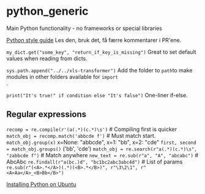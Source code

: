 # python_generic
Main Python functionality - no frameworks or special libraries


[Python style guide](https://www.python.org/dev/peps/pep-0008/) Les den, bruk det, få færre kommentarer i PR'ene.<br/>

`my_dict.get("some_key", "return_if_key_is_missing")`  Great to set default values when reading from dicts.<br/>


`sys.path.append("../../xls-transformer")` Add the folder to `path`to make modules in other folders available for `import`<br/>.



`print("It's true!" if condition else "It's false")`  One-liner if-else.  


## Regular expressions
`recomp = re.compile(r'(a(.*)(c.*)\s')` # Compiling first is quicker
`match_obj = recomp.match('abbcde f')` # Must match start.
`match_obj.group(x)` x=None: "abbcde", x=1: "bb", x=2: "cde"
`first, second = match_obj.groups()` ('bb', 'cde')
`match_obj = re.search(r"a(.*)(c.*)\s", "zabbcde f")` # Match anywhere
`new_text = re.sub(r"a", "A", "abcabc")` # AbcAbc
`re.findall(r"a(bc.)d", "bc1bc2abc3abc4d")`  # List of params
`re.sub(r"(<A>.*</A>)(.*)(<B>.*</B>)", r"\3\2\1", r"<A>Aa</A>_<B>Bb</B>")`












[Installing Python on Ubuntu](http://ubuntuhandbook.org/index.php/2020/10/python-3-9-0-released-install-ppa-ubuntu/)<br/>

